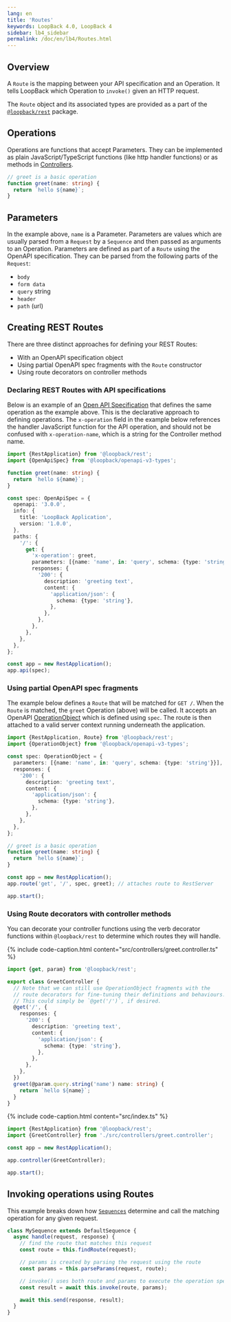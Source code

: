 ```yaml
---
lang: en
title: 'Routes'
keywords: LoopBack 4.0, LoopBack 4
sidebar: lb4_sidebar
permalink: /doc/en/lb4/Routes.html
---
```


## Overview

A `Route` is the mapping between your API specification and an Operation. It
tells LoopBack which Operation to `invoke()` given an HTTP request.

The `Route` object and its associated types are provided as a part of the
[`@loopback/rest`](https://github.com/strongloop/loopback-next/blob/master/packages/rest)
package.

## Operations

Operations are functions that accept Parameters. They can be implemented as
plain JavaScript/TypeScript functions (like http handler functions) or as
methods in [Controllers](Controllers.md).

```ts
// greet is a basic operation
function greet(name: string) {
  return `hello ${name}`;
}
```

## Parameters

In the example above, `name` is a Parameter. Parameters are values which are
usually parsed from a `Request` by a `Sequence` and then passed as arguments to
an Operation. Parameters are defined as part of a `Route` using the OpenAPI
specification. They can be parsed from the following parts of the `Request`:

- `body`
- `form data`
- `query` string
- `header`
- `path` (url)

## Creating REST Routes

There are three distinct approaches for defining your REST Routes:

- With an OpenAPI specification object
- Using partial OpenAPI spec fragments with the `Route` constructor
- Using route decorators on controller methods

### Declaring REST Routes with API specifications

Below is an example of an
[Open API Specification](https://github.com/OAI/OpenAPI-Specification/blob/master/versions/3.0.0.md#oasObject)
that defines the same operation as the example above. This is the declarative
approach to defining operations. The `x-operation` field in the example below
references the handler JavaScript function for the API operation, and should not
be confused with `x-operation-name`, which is a string for the Controller method
name.

```ts
import {RestApplication} from '@loopback/rest';
import {OpenApiSpec} from '@loopback/openapi-v3-types';

function greet(name: string) {
  return `hello ${name}`;
}

const spec: OpenApiSpec = {
  openapi: '3.0.0',
  info: {
    title: 'LoopBack Application',
    version: '1.0.0',
  },
  paths: {
    '/': {
      get: {
        'x-operation': greet,
        parameters: [{name: 'name', in: 'query', schema: {type: 'string'}}],
        responses: {
          '200': {
            description: 'greeting text',
            content: {
              'application/json': {
                schema: {type: 'string'},
              },
            },
          },
        },
      },
    },
  },
};

const app = new RestApplication();
app.api(spec);
```

### Using partial OpenAPI spec fragments

The example below defines a `Route` that will be matched for `GET /`. When the
`Route` is matched, the `greet` Operation (above) will be called. It accepts an
OpenAPI
[OperationObject](https://github.com/OAI/OpenAPI-Specification/blob/master/versions/3.0.0.md#operationObject)
which is defined using `spec`. The route is then attached to a valid server
context running underneath the application.

```ts
import {RestApplication, Route} from '@loopback/rest';
import {OperationObject} from '@loopback/openapi-v3-types';

const spec: OperationObject = {
  parameters: [{name: 'name', in: 'query', schema: {type: 'string'}}],
  responses: {
    '200': {
      description: 'greeting text',
      content: {
        'application/json': {
          schema: {type: 'string'},
        },
      },
    },
  },
};

// greet is a basic operation
function greet(name: string) {
  return `hello ${name}`;
}

const app = new RestApplication();
app.route('get', '/', spec, greet); // attaches route to RestServer

app.start();
```

### Using Route decorators with controller methods

You can decorate your controller functions using the verb decorator functions
within `@loopback/rest` to determine which routes they will handle.

{% include code-caption.html content="src/controllers/greet.controller.ts" %}

```ts
import {get, param} from '@loopback/rest';

export class GreetController {
  // Note that we can still use OperationObject fragments with the
  // route decorators for fine-tuning their definitions and behaviours.
  // This could simply be `@get('/')`, if desired.
  @get('/', {
    responses: {
      '200': {
        description: 'greeting text',
        content: {
          'application/json': {
            schema: {type: 'string'},
          },
        },
      },
    },
  })
  greet(@param.query.string('name') name: string) {
    return `hello ${name}`;
  }
}
```

{% include code-caption.html content="src/index.ts" %}

```ts
import {RestApplication} from '@loopback/rest';
import {GreetController} from './src/controllers/greet.controller';

const app = new RestApplication();

app.controller(GreetController);

app.start();
```

## Invoking operations using Routes

This example breaks down how [`Sequences`](Sequence.md) determine and call the
matching operation for any given request.

```js
class MySequence extends DefaultSequence {
  async handle(request, response) {
    // find the route that matches this request
    const route = this.findRoute(request);

    // params is created by parsing the request using the route
    const params = this.parseParams(request, route);

    // invoke() uses both route and params to execute the operation specified by the route
    const result = await this.invoke(route, params);

    await this.send(response, result);
  }
}
```
